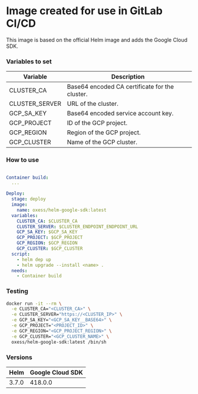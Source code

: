 # Image created for use in GitLab CI/CD

This image is based on the official Helm image and adds the Google Cloud SDK.

### Variables to set

| Variable       | Description                                    |
|----------------|------------------------------------------------|
| CLUSTER_CA     | Base64 encoded CA certificate for the cluster. |
| CLUSTER_SERVER | URL of the cluster.                            |
| GCP_SA_KEY     | Base64 encoded service account key.            |
| GCP_PROJECT    | ID of the GCP project.                         |
| GCP_REGION     | Region of the GCP project.                     |
| GCP_CLUSTER    | Name of the GCP cluster.                       |


### How to use

```yaml

Container build:
  ...

Deploy:
  stage: deploy
  image:
    name: oxess/helm-google-sdk:latest
  variables:
    CLUSTER_CA: $CLUSTER_CA
    CLUSTER_SERVER: $CLUSTER_ENDPOINT_ENDPOINT_URL
    GCP_SA_KEY: $GCP_SA_KEY
    GCP_PROJECT: $GCP_PROJECT
    GCP_REGION: $GCP_REGION
    GCP_CLUSTER: $GCP_CLUSTER
  script:
    - helm dep up
    - helm upgrade --install <name> .
  needs:
    - Container build


```

### Testing

```bash
docker run -it --rm \
  -e CLUSTER_CA="<CLUSTER_CA>" \
  -e CLUSTER_SERVER="https://<CLUSTER_IP>" \
  -e GCP_SA_KEY="<GCP_SA_KEY__BASE64>" \
  -e GCP_PROJECT="<PROJECT_ID>" \
  -e GCP_REGION="<GCP_PROJECT_REGION>" \
  -e GCP_CLUSTER="<GCP_CLUSTER_NAME>" \
  oxess/helm-google-sdk:latest /bin/sh
```

### Versions

| Helm  | Google Cloud SDK |
|-------|------------------|
| 3.7.0 | 418.0.0          |